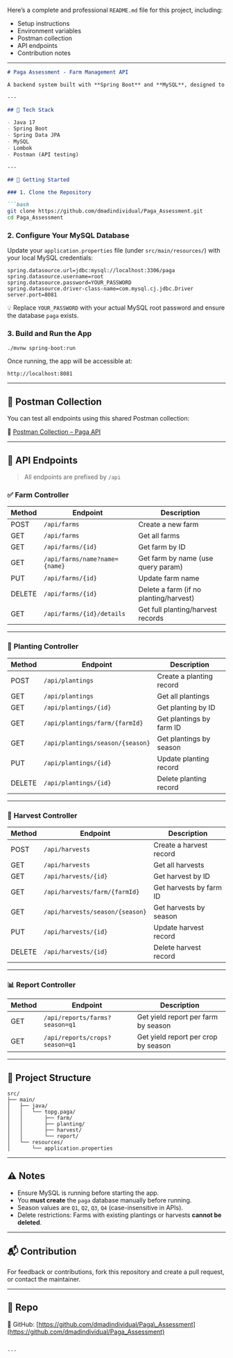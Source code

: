 Here’s a complete and professional `README.md` file for this project, including:

* Setup instructions
* Environment variables
* Postman collection
* API endpoints
* Contribution notes

---

````markdown
# Paga Assessment - Farm Management API

A backend system built with **Spring Boot** and **MySQL**, designed to manage farms, planting and harvesting records, and generate seasonal reports. This project serves as a submission for the Paga Software Engineering assessment.

---

## 🔧 Tech Stack

- Java 17
- Spring Boot
- Spring Data JPA
- MySQL
- Lombok
- Postman (API testing)

---

## 🚀 Getting Started

### 1. Clone the Repository

```bash
git clone https://github.com/dmadindividual/Paga_Assessment.git
cd Paga_Assessment
````

### 2. Configure Your MySQL Database

Update your `application.properties` file (under `src/main/resources/`) with your local MySQL credentials:

```properties
spring.datasource.url=jdbc:mysql://localhost:3306/paga
spring.datasource.username=root
spring.datasource.password=YOUR_PASSWORD
spring.datasource.driver-class-name=com.mysql.cj.jdbc.Driver
server.port=8081
```

💡 Replace `YOUR_PASSWORD` with your actual MySQL root password and ensure the database `paga` exists.

### 3. Build and Run the App

```bash
./mvnw spring-boot:run
```

Once running, the app will be accessible at:

```
http://localhost:8081
```

---

## 🧪 Postman Collection

You can test all endpoints using this shared Postman collection:

🔗 [Postman Collection – Paga API](https://www.postman.com/avionics-explorer-29622376/paga/collection/kviiw0g/paga?action=share&creator=29599021)

---

## 🌱 API Endpoints

> All endpoints are prefixed by `/api`

### ✅ **Farm Controller**

| Method | Endpoint                      | Description                            |
| ------ | ----------------------------- | -------------------------------------- |
| POST   | `/api/farms`                  | Create a new farm                      |
| GET    | `/api/farms`                  | Get all farms                          |
| GET    | `/api/farms/{id}`             | Get farm by ID                         |
| GET    | `/api/farms/name?name={name}` | Get farm by name (use query param)     |
| PUT    | `/api/farms/{id}`             | Update farm name                       |
| DELETE | `/api/farms/{id}`             | Delete a farm (if no planting/harvest) |
| GET    | `/api/farms/{id}/details`     | Get full planting/harvest records      |

---

### 🌾 **Planting Controller**

| Method | Endpoint                         | Description              |
| ------ | -------------------------------- | ------------------------ |
| POST   | `/api/plantings`                 | Create a planting record |
| GET    | `/api/plantings`                 | Get all plantings        |
| GET    | `/api/plantings/{id}`            | Get planting by ID       |
| GET    | `/api/plantings/farm/{farmId}`   | Get plantings by farm ID |
| GET    | `/api/plantings/season/{season}` | Get plantings by season  |
| PUT    | `/api/plantings/{id}`            | Update planting record   |
| DELETE | `/api/plantings/{id}`            | Delete planting record   |

---

### 🌽 **Harvest Controller**

| Method | Endpoint                        | Description             |
| ------ | ------------------------------- | ----------------------- |
| POST   | `/api/harvests`                 | Create a harvest record |
| GET    | `/api/harvests`                 | Get all harvests        |
| GET    | `/api/harvests/{id}`            | Get harvest by ID       |
| GET    | `/api/harvests/farm/{farmId}`   | Get harvests by farm ID |
| GET    | `/api/harvests/season/{season}` | Get harvests by season  |
| PUT    | `/api/harvests/{id}`            | Update harvest record   |
| DELETE | `/api/harvests/{id}`            | Delete harvest record   |

---

### 📊 **Report Controller**

| Method | Endpoint                       | Description                         |
| ------ | ------------------------------ | ----------------------------------- |
| GET    | `/api/reports/farms?season=q1` | Get yield report per farm by season |
| GET    | `/api/reports/crops?season=q1` | Get yield report per crop by season |

---

## 📂 Project Structure

```
src/
├── main/
│   ├── java/
│   │   └── topg.paga/
│   │       ├── farm/
│   │       ├── planting/
│   │       ├── harvest/
│   │       └── report/
│   └── resources/
│       └── application.properties
```

---

## ⚠️ Notes

* Ensure MySQL is running before starting the app.
* You **must create** the `paga` database manually before running.
* Season values are `Q1`, `Q2`, `Q3`, `Q4` (case-insensitive in APIs).
* Delete restrictions: Farms with existing plantings or harvests **cannot be deleted**.

---

## 📬 Contribution

For feedback or contributions, fork this repository and create a pull request, or contact the maintainer.

---

## 🔗 Repo

📍 GitHub: [https://github.com/dmadindividual/Paga\_Assessment](https://github.com/dmadindividual/Paga_Assessment)

```

---

```
